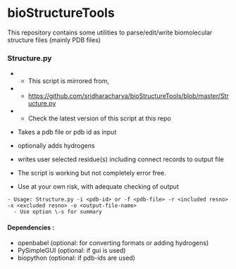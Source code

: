 # bioStructureTools
This repository contains some utilities to parse/edit/write biomolecular structure files (mainly PDB files)

### Structure.py 
- * This script is mirrored from,
- * https://github.com/sridharacharya/bioStructureTools/blob/master/Structure.py
- * Check the latest version of this script at this repo

- Takes a pdb file or pdb id as input
- optionally adds hydrogens
- writes user selected residue(s) including connect records to output file
- The script is working but not completely error free.
- Use at your own risk, with adequate checking of output

```
- Usage: Structure.py -i <pdb-id> or -f <pdb-file> -r <included resno> -x <excluded resno> -o <output-file-name>
  - Use option \-s for summary
```
#### Dependencies :
- openbabel (optional: for converting formats or adding hydrogens)
- PySimpleGUI (optional: if gui is used)
- biopython (optional: if pdb-ids are used)
